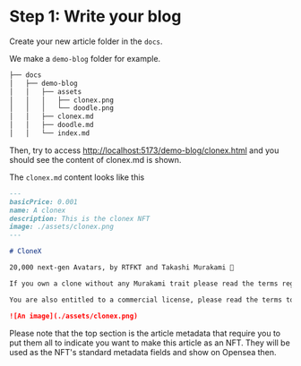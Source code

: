 # Step 1: Write your blog

Create your new article folder in the `docs`.

We make a `demo-blog` folder for example.

```bash
├── docs
│   ├── demo-blog
│   │   ├── assets
│   │   │   ├── clonex.png
│   │   │   └── doodle.png
│   │   ├── clonex.md
│   │   ├── doodle.md
│   │   └── index.md
```

Then, try to access <http://localhost:5173/demo-blog/clonex.html> and you should see the content of clonex.md is shown.

The `clonex.md` content looks like this

```md
---
basicPrice: 0.001
name: A clonex
description: This is the clonex NFT
image: ./assets/clonex.png
---

# CloneX

20,000 next-gen Avatars, by RTFKT and Takashi Murakami 🌸

If you own a clone without any Murakami trait please read the terms regarding RTFKT - Owned Content here: <https://rtfkt.com/legal-2A>

You are also entitled to a commercial license, please read the terms to that here: <https://rtfkt.com/legal-2C>

![An image](./assets/clonex.png)
```

Please note that the top section is the article metadata that require you to put them all to indicate you want to make this article as an NFT.
They will be used as the NFT's standard metadata fields and show on Opensea then.
